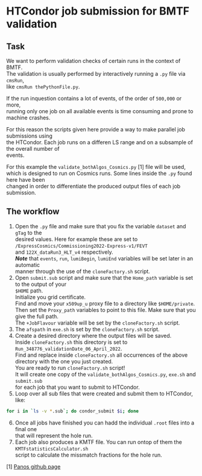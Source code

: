 # HTCondor job submission for BMTF validation
## Task
We want to perform validation checks of certain runs in the context of BMTF.  
The validation is usually performed by interactively running a `.py` file via `cmsRun`,  
like `cmsRun thePythonFile.py`.  

If the run inquestion contains a lot of events, of the order of `500,000` or more,  
running only one job on all available events is time consuming and prone to machine crashes.

For this reason the scripts given here provide a way to make parallel job submissions using  
the HTCondor. Each job runs on a differen LS range and on a subsample of the overall number of  
events.

For this example the `validate_bothAlgos_Cosmics.py` [1] file will be used,  
which is designed to run on Cosmics runs. Some lines inside the `.py` found here have been  
changed in order to differentiate the produced output files of each job submission.

## The workflow
 1. Open the `.py` file and make sure that you fix the variable `dataset` and `gTag` to the  
desired values. Here for example these are set to `/ExpressCosmics/Commissioning2022-Express-v1/FEVT`  
and `122X_dataRun3_HLT_v4` respectively.  
***Note*** that `events`, `run`, `lumiBegin`, `lumiEnd` variables will be set later in an automatic  
manner through the use of the `cloneFactory.sh` script.
2. Open `submit.sub` script and make sure that the `Home_path` variable is set to the output of your  
`$HOME` path.  
Initialize you grid certificate.  
Find and move your `x509up_u` proxy file to a directory like `$HOME/private`.  
Then set the `Proxy_path` variables to point to this file. Make sure that you give the full path.  
The `+JobFlavour` variable will be set by the `cloneFactory.sh` script.  
3. The `afspath` in `exe.sh` is set by the `cloneFactory.sh` script.  
4. Create a desired directory where the output files will be saved.  
Inside `cloneFactory.sh` this directory is set to `Run_348776_validationDate_06_April_2022`.  
Find and replace inside `cloneFactory.sh` all occurrences of the above directory with the one you just created.  
You are ready to run `cloneFactory.sh` script!  
It will create one copy of the `validate_bothAlgos_Cosmics.py`, `exe.sh` and `submit.sub`  
for each job that you want to submit to HTCondor.  
5. Loop over all sub files that were created and submit them to HTCondor, like:
```bash
for i in `ls -v *.sub`; do condor_submit $i; done
```
6. Once all jobs have finished you can hadd the individual `.root` files into a final one  
that will represent the hole run.
7. Each job also produces a KMTF file. You can run ontop of them the `KMTFstatisticsCalculator.sh`  
script to calculate the missmatch fractions for the hole run.


[1] [Panos github page](https://github.com/panoskatsoulis/ExternalCMSSW/tree/CMSSW_11_2_X)
